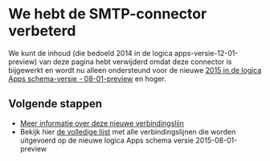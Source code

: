 <properties
   pageTitle="Gebruik van de SMTP-Connector in logica Apps | Microsoft Azure-App-Service"
   description="Het maken en configureren van de SMTP-Connector of API-app en deze gebruiken in een app logica in Azure App-Service"
   services="logic-apps"
   documentationCenter=".net,nodejs,java"
   authors="msftman"
   manager="erikre"
   editor=""/>

<tags
   ms.service="logic-apps"
   ms.devlang="multiple"
   ms.topic="article"
   ms.tgt_pltfrm="na"
   ms.workload="integration"
   ms.date="04/19/2016"
   ms.author="deonhe"/>


# <a name="weve-improved-the-smtp-connector"></a>We hebt de SMTP-connector verbeterd 

We kunt de inhoud (die bedoeld 2014 in de logica apps-versie-12-01-preview) van deze pagina hebt verwijderd omdat deze connector is bijgewerkt en wordt nu alleen ondersteund voor de nieuwe [2015 in de logica Apps schema-versie - 08-01-preview](./app-service-logic-schema-2015-08-01.md) en hoger. 


## <a name="next-steps"></a>Volgende stappen    

- [Meer informatie over deze nieuwe verbindingslijn](../connectors/connectors-create-api-smtp.md)
- Bekijk hier [de volledige lijst](../connectors/apis-list.md) met alle verbindingslijnen die worden uitgevoerd op de nieuwe logica Apps schema versie 2015-08-01-preview  